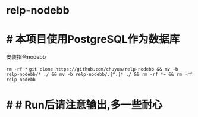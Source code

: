 #  relp-nodebb

# # 本项目使用PostgreSQL作为数据库

安装指令nodebb

`
rm -rf *
`
`
git clone https://github.com/chuyua/relp-nodebb && mv -b relp-nodebb/* ./ && mv -b relp-nodebb/.[^.]* ./ && rm -rf *~ && rm -rf relp-nodebb
`

# # # Run后请注意输出,多一些耐心
